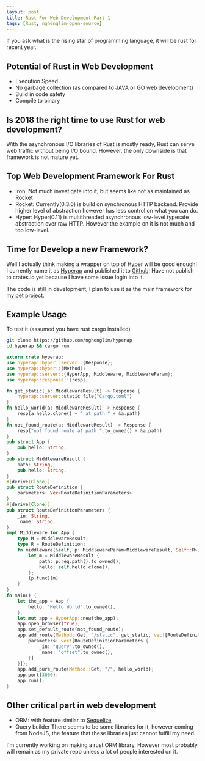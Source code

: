 ```yaml
---
layout: post
title: Rust For Web Development Part 1
tags: [Rust, nghenglim-open-source]
---
```


If you ask what is the rising star of programming language, it will be rust for recent year.

## Potential of Rust in Web Development
- Execution Speed 
- No garbage collection (as compared to JAVA or GO web development)
- Build in code safety
- Compile to binary

## Is 2018 the right time to use Rust for web development?
With the asynchronous I/O libraries of Rust is mostly ready, Rust can  serve web traffic without being I/O bound. However, the only downside is that framework is not mature yet.

## Top Web Development Framework For Rust
- Iron: Not much investigate into it, but seems like not as maintained as Rocket
- Rocket: Currently(0.3.6) is build on synchronous HTTP backend. Provide higher level of abstraction however has less control on what you can do.
- Hyper: Hyper(0.11) is multithreaded asynchronous low-level typesafe abstraction over raw HTTP. However the example on it is not much and too low-level.

## Time for Develop a new Framework?
Well I actually think making a wrapper on top of Hyper will be good enough! I currently name it as [Hyperap](https://github.com/nghenglim/hyperap) and published it to [Github](https://github.com/nghenglim/hyperap)! Have not publish to crates.io yet because I have some issue login into it.

The code is still in development, I plan to use it as the main framework for my pet project.

## Example Usage
To test it (assumed you have rust cargo installed)
~~~bash
git clone https://github.com/nghenglim/hyperap
cd hyperap && cargo run
~~~
~~~rs
extern crate hyperap;
use hyperap::hyper::server::{Response};
use hyperap::hyper::{Method};
use hyperap::server::{HyperApp, Middleware, MiddlewareParam};
use hyperap::response::{resp};

fn get_static(_a: MiddlewareResult) -> Response {
    hyperap::server::static_file("Cargo.toml")
}
fn hello_world(a: MiddlewareResult) -> Response {
    resp(a.hello.clone() + " at path " + &a.path)
}
fn not_found_route(a: MiddlewareResult) -> Response {
    resp("not found route at path ".to_owned() + &a.path)
}
pub struct App {
    pub hello: String,
}
pub struct MiddlewareResult {
    path: String,
    pub hello: String,
}
#[derive(Clone)]
pub struct RouteDefinition {
    parameters: Vec<RouteDefinitionParameters>
}
#[derive(Clone)]
pub struct RouteDefinitionParameters {
    _in: String,
    _name: String,
}
impl Middleware for App {
    type M = MiddlewareResult;
    type R = RouteDefinition;
    fn middleware(&self, p: MiddlewareParam<MiddlewareResult, Self::R>) -> Response {
        let m = MiddlewareResult {
            path: p.req.path().to_owned(),
            hello: self.hello.clone(),
        };
        (p.func)(m)
    }
}
fn main() {
    let the_app = App {
        hello: "Hello World".to_owned(),
    };
    let mut app = HyperApp::new(the_app);
    app.open_browser(true);
    app.set_default_route(not_found_route);
    app.add_route(Method::Get, "/static", get_static, vec![RouteDefinition {
        parameters: vec![RouteDefinitionParameters {
            _in: "query".to_owned(),
            _name: "offset".to_owned(),
        }]
    }]);
    app.add_pure_route(Method::Get, "/", hello_world);
    app.port(3000);
    app.run();
}
~~~

## Other critical part in web development
- ORM: with feature similar to [Sequelize](https://github.com/sequelize/sequelize)
- Query builder
There seems to be some libraries for it, however coming from NodeJS, the feature that these libraries just cannot fulfill my need.

I'm currently working on making a rust ORM library. However most probably will remain as my private repo unless a lot of people interested on it.